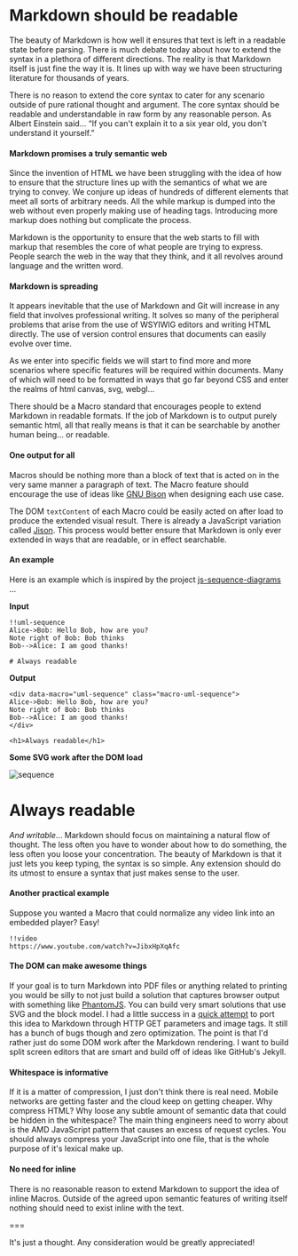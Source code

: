 # Markdown should be readable

The beauty of Markdown is how well it ensures that text is left in a readable
state before parsing. There is much debate today about how to extend the
syntax in a plethora of different directions. The reality is that Markdown
itself is just fine the way it is. It lines up with way we have been structuring
literature for thousands of years.

There is no reason to extend the core syntax to cater for any scenario outside
of pure rational thought and argument. The core syntax should be readable and
understandable in raw form by any reasonable person.  As Albert Einstein
said... “If you can't explain it to a six year old, you don't understand it
yourself.”

#### Markdown promises a truly semantic web

Since the invention of HTML we have been struggling with the idea of how to
ensure that the structure lines up with the semantics of what we are trying
to convey. We conjure up ideas of hundreds of different elements that meet
all sorts of arbitrary needs. All the while markup is dumped into the web
without even properly making use of heading tags. Introducing more markup
does nothing but complicate the process.

Markdown is the opportunity to ensure that the web starts to fill with
markup that resembles the core of what people are trying to express. People
search the web in the way that they think, and it all revolves around
language and the written word.

#### Markdown is spreading

It appears inevitable that the use of Markdown and Git will increase in any
field that involves professional writing. It solves so many of the peripheral
problems that arise from the use of WSYIWIG editors and writing HTML directly.
The use of version control ensures that documents can easily evolve over time.

As we enter into specific fields we will start to find more and more scenarios
where specific features will be required within documents. Many of which will
need to be formatted in ways that go far beyond CSS and enter the realms of html
canvas, svg, webgl...

There should be a Macro standard that encourages people to extend Markdown in
readable formats. If the job of Markdown is to output purely semantic html, all
that really means is that it can be searchable by another human being... or
readable.

#### One output for all

Macros should be nothing more than a block of text that is acted on in the very
same manner a paragraph of text. The Macro feature should encourage the use of
ideas like [GNU Bison](http://en.wikipedia.org/wiki/GNU_bison) when designing
each use case.

The DOM `textContent` of each Macro could be easily acted on after load to
produce the extended visual result. There is already a JavaScript variation
called [Jison](http://zaach.github.io/jison/). This process would better
ensure that Markdown is only ever extended in ways that are readable, or
in effect searchable.

#### An example

Here is an example which is inspired by the project [js-sequence-diagrams](http://github.com/bramp/js-sequence-diagrams) ...

**Input**

```
!!uml-sequence
Alice->Bob: Hello Bob, how are you?
Note right of Bob: Bob thinks
Bob-->Alice: I am good thanks!

# Always readable
```

**Output**

```
<div data-macro="uml-sequence" class="macro-uml-sequence">
Alice->Bob: Hello Bob, how are you?
Note right of Bob: Bob thinks
Bob-->Alice: I am good thanks!
</div>

<h1>Always readable</h1>
```

**Some SVG work after the DOM load**

![sequence](https://camo.githubusercontent.com/e8ee954236ea5f7fa37274c727c6267f2e3550e5/687474703a2f2f6272616d702e6769746875622e696f2f6a732d73657175656e63652d6469616772616d732f696d616765732f73616d706c652e737667)

# Always readable

*And writable*... Markdown should focus on maintaining a natural flow of thought. The less often you have to wonder about how to do something, the less often you loose your concentration.  The beauty of Markdown is that it just lets you keep typing, the syntax is so simple.  Any extension should do its utmost to ensure a syntax that just makes sense to the user.  

#### Another practical example

Suppose you wanted a Macro that could normalize any video link into an embedded player?  Easy!

```
!!video
https://www.youtube.com/watch?v=JibxHpXqAfc
```

#### The DOM can make awesome things

If your goal is to turn Markdown into PDF files or anything related to printing you would be silly to not just build a solution that captures browser output with something like [PhantomJS](http://phantomjs.org/). You can build very smart solutions that use SVG and the block model.  I had a little success in a [quick attempt](https://github.com/codingcoop/get-diagrams) to port this idea to Markdown through HTTP GET parameters and image tags. It still has a bunch of bugs though and zero optimization.  The point is that I'd rather just do some DOM work after the Markdown rendering.  I want to build split screen editors that are smart and build off of ideas like GitHub's Jekyll.

#### Whitespace is informative

If it is a matter of compression, I just don't think there is real need.  Mobile networks are getting faster and the cloud keep on getting cheaper.  Why compress HTML?  Why loose any subtle amount of semantic data that could be hidden in the whitespace?  The main thing engineers need to worry about is the AMD JavaScript pattern that causes an excess of request cycles.  You should always compress your JavaScript into one file, that is the whole purpose of it's lexical make up.

#### No need for inline

There is no reasonable reason to extend Markdown to support the idea of inline Macros.  Outside of the agreed upon semantic features of writing itself nothing should need to exist inline with the text.

===

It's just a thought. Any consideration would be greatly appreciated!
